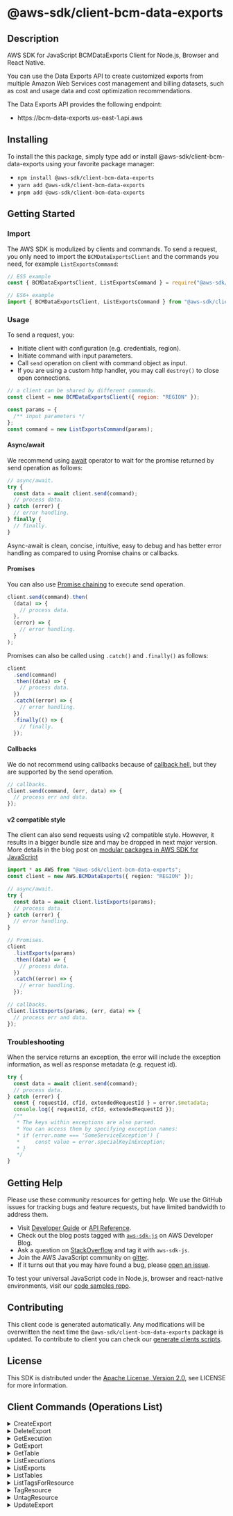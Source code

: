 <!-- generated file, do not edit directly -->

# @aws-sdk/client-bcm-data-exports

## Description

AWS SDK for JavaScript BCMDataExports Client for Node.js, Browser and React Native.

<p>You can use the Data Exports API to create customized exports from multiple Amazon Web Services cost management and billing datasets, such as cost and usage data and cost
optimization recommendations.</p>
<p>The Data Exports API provides the following endpoint:</p>
<ul>
<li>
<p>https://bcm-data-exports.us-east-1.api.aws</p>
</li>
</ul>

## Installing

To install the this package, simply type add or install @aws-sdk/client-bcm-data-exports
using your favorite package manager:

- `npm install @aws-sdk/client-bcm-data-exports`
- `yarn add @aws-sdk/client-bcm-data-exports`
- `pnpm add @aws-sdk/client-bcm-data-exports`

## Getting Started

### Import

The AWS SDK is modulized by clients and commands.
To send a request, you only need to import the `BCMDataExportsClient` and
the commands you need, for example `ListExportsCommand`:

```js
// ES5 example
const { BCMDataExportsClient, ListExportsCommand } = require("@aws-sdk/client-bcm-data-exports");
```

```ts
// ES6+ example
import { BCMDataExportsClient, ListExportsCommand } from "@aws-sdk/client-bcm-data-exports";
```

### Usage

To send a request, you:

- Initiate client with configuration (e.g. credentials, region).
- Initiate command with input parameters.
- Call `send` operation on client with command object as input.
- If you are using a custom http handler, you may call `destroy()` to close open connections.

```js
// a client can be shared by different commands.
const client = new BCMDataExportsClient({ region: "REGION" });

const params = {
  /** input parameters */
};
const command = new ListExportsCommand(params);
```

#### Async/await

We recommend using [await](https://developer.mozilla.org/en-US/docs/Web/JavaScript/Reference/Operators/await)
operator to wait for the promise returned by send operation as follows:

```js
// async/await.
try {
  const data = await client.send(command);
  // process data.
} catch (error) {
  // error handling.
} finally {
  // finally.
}
```

Async-await is clean, concise, intuitive, easy to debug and has better error handling
as compared to using Promise chains or callbacks.

#### Promises

You can also use [Promise chaining](https://developer.mozilla.org/en-US/docs/Web/JavaScript/Guide/Using_promises#chaining)
to execute send operation.

```js
client.send(command).then(
  (data) => {
    // process data.
  },
  (error) => {
    // error handling.
  }
);
```

Promises can also be called using `.catch()` and `.finally()` as follows:

```js
client
  .send(command)
  .then((data) => {
    // process data.
  })
  .catch((error) => {
    // error handling.
  })
  .finally(() => {
    // finally.
  });
```

#### Callbacks

We do not recommend using callbacks because of [callback hell](http://callbackhell.com/),
but they are supported by the send operation.

```js
// callbacks.
client.send(command, (err, data) => {
  // process err and data.
});
```

#### v2 compatible style

The client can also send requests using v2 compatible style.
However, it results in a bigger bundle size and may be dropped in next major version. More details in the blog post
on [modular packages in AWS SDK for JavaScript](https://aws.amazon.com/blogs/developer/modular-packages-in-aws-sdk-for-javascript/)

```ts
import * as AWS from "@aws-sdk/client-bcm-data-exports";
const client = new AWS.BCMDataExports({ region: "REGION" });

// async/await.
try {
  const data = await client.listExports(params);
  // process data.
} catch (error) {
  // error handling.
}

// Promises.
client
  .listExports(params)
  .then((data) => {
    // process data.
  })
  .catch((error) => {
    // error handling.
  });

// callbacks.
client.listExports(params, (err, data) => {
  // process err and data.
});
```

### Troubleshooting

When the service returns an exception, the error will include the exception information,
as well as response metadata (e.g. request id).

```js
try {
  const data = await client.send(command);
  // process data.
} catch (error) {
  const { requestId, cfId, extendedRequestId } = error.$metadata;
  console.log({ requestId, cfId, extendedRequestId });
  /**
   * The keys within exceptions are also parsed.
   * You can access them by specifying exception names:
   * if (error.name === 'SomeServiceException') {
   *     const value = error.specialKeyInException;
   * }
   */
}
```

## Getting Help

Please use these community resources for getting help.
We use the GitHub issues for tracking bugs and feature requests, but have limited bandwidth to address them.

- Visit [Developer Guide](https://docs.aws.amazon.com/sdk-for-javascript/v3/developer-guide/welcome.html)
  or [API Reference](https://docs.aws.amazon.com/AWSJavaScriptSDK/v3/latest/index.html).
- Check out the blog posts tagged with [`aws-sdk-js`](https://aws.amazon.com/blogs/developer/tag/aws-sdk-js/)
  on AWS Developer Blog.
- Ask a question on [StackOverflow](https://stackoverflow.com/questions/tagged/aws-sdk-js) and tag it with `aws-sdk-js`.
- Join the AWS JavaScript community on [gitter](https://gitter.im/aws/aws-sdk-js-v3).
- If it turns out that you may have found a bug, please [open an issue](https://github.com/aws/aws-sdk-js-v3/issues/new/choose).

To test your universal JavaScript code in Node.js, browser and react-native environments,
visit our [code samples repo](https://github.com/aws-samples/aws-sdk-js-tests).

## Contributing

This client code is generated automatically. Any modifications will be overwritten the next time the `@aws-sdk/client-bcm-data-exports` package is updated.
To contribute to client you can check our [generate clients scripts](https://github.com/aws/aws-sdk-js-v3/tree/main/scripts/generate-clients).

## License

This SDK is distributed under the
[Apache License, Version 2.0](http://www.apache.org/licenses/LICENSE-2.0),
see LICENSE for more information.

## Client Commands (Operations List)

<details>
<summary>
CreateExport
</summary>

[Command API Reference](https://docs.aws.amazon.com/AWSJavaScriptSDK/v3/latest/client/bcm-data-exports/command/CreateExportCommand/) / [Input](https://docs.aws.amazon.com/AWSJavaScriptSDK/v3/latest/Package/-aws-sdk-client-bcm-data-exports/Interface/CreateExportCommandInput/) / [Output](https://docs.aws.amazon.com/AWSJavaScriptSDK/v3/latest/Package/-aws-sdk-client-bcm-data-exports/Interface/CreateExportCommandOutput/)

</details>
<details>
<summary>
DeleteExport
</summary>

[Command API Reference](https://docs.aws.amazon.com/AWSJavaScriptSDK/v3/latest/client/bcm-data-exports/command/DeleteExportCommand/) / [Input](https://docs.aws.amazon.com/AWSJavaScriptSDK/v3/latest/Package/-aws-sdk-client-bcm-data-exports/Interface/DeleteExportCommandInput/) / [Output](https://docs.aws.amazon.com/AWSJavaScriptSDK/v3/latest/Package/-aws-sdk-client-bcm-data-exports/Interface/DeleteExportCommandOutput/)

</details>
<details>
<summary>
GetExecution
</summary>

[Command API Reference](https://docs.aws.amazon.com/AWSJavaScriptSDK/v3/latest/client/bcm-data-exports/command/GetExecutionCommand/) / [Input](https://docs.aws.amazon.com/AWSJavaScriptSDK/v3/latest/Package/-aws-sdk-client-bcm-data-exports/Interface/GetExecutionCommandInput/) / [Output](https://docs.aws.amazon.com/AWSJavaScriptSDK/v3/latest/Package/-aws-sdk-client-bcm-data-exports/Interface/GetExecutionCommandOutput/)

</details>
<details>
<summary>
GetExport
</summary>

[Command API Reference](https://docs.aws.amazon.com/AWSJavaScriptSDK/v3/latest/client/bcm-data-exports/command/GetExportCommand/) / [Input](https://docs.aws.amazon.com/AWSJavaScriptSDK/v3/latest/Package/-aws-sdk-client-bcm-data-exports/Interface/GetExportCommandInput/) / [Output](https://docs.aws.amazon.com/AWSJavaScriptSDK/v3/latest/Package/-aws-sdk-client-bcm-data-exports/Interface/GetExportCommandOutput/)

</details>
<details>
<summary>
GetTable
</summary>

[Command API Reference](https://docs.aws.amazon.com/AWSJavaScriptSDK/v3/latest/client/bcm-data-exports/command/GetTableCommand/) / [Input](https://docs.aws.amazon.com/AWSJavaScriptSDK/v3/latest/Package/-aws-sdk-client-bcm-data-exports/Interface/GetTableCommandInput/) / [Output](https://docs.aws.amazon.com/AWSJavaScriptSDK/v3/latest/Package/-aws-sdk-client-bcm-data-exports/Interface/GetTableCommandOutput/)

</details>
<details>
<summary>
ListExecutions
</summary>

[Command API Reference](https://docs.aws.amazon.com/AWSJavaScriptSDK/v3/latest/client/bcm-data-exports/command/ListExecutionsCommand/) / [Input](https://docs.aws.amazon.com/AWSJavaScriptSDK/v3/latest/Package/-aws-sdk-client-bcm-data-exports/Interface/ListExecutionsCommandInput/) / [Output](https://docs.aws.amazon.com/AWSJavaScriptSDK/v3/latest/Package/-aws-sdk-client-bcm-data-exports/Interface/ListExecutionsCommandOutput/)

</details>
<details>
<summary>
ListExports
</summary>

[Command API Reference](https://docs.aws.amazon.com/AWSJavaScriptSDK/v3/latest/client/bcm-data-exports/command/ListExportsCommand/) / [Input](https://docs.aws.amazon.com/AWSJavaScriptSDK/v3/latest/Package/-aws-sdk-client-bcm-data-exports/Interface/ListExportsCommandInput/) / [Output](https://docs.aws.amazon.com/AWSJavaScriptSDK/v3/latest/Package/-aws-sdk-client-bcm-data-exports/Interface/ListExportsCommandOutput/)

</details>
<details>
<summary>
ListTables
</summary>

[Command API Reference](https://docs.aws.amazon.com/AWSJavaScriptSDK/v3/latest/client/bcm-data-exports/command/ListTablesCommand/) / [Input](https://docs.aws.amazon.com/AWSJavaScriptSDK/v3/latest/Package/-aws-sdk-client-bcm-data-exports/Interface/ListTablesCommandInput/) / [Output](https://docs.aws.amazon.com/AWSJavaScriptSDK/v3/latest/Package/-aws-sdk-client-bcm-data-exports/Interface/ListTablesCommandOutput/)

</details>
<details>
<summary>
ListTagsForResource
</summary>

[Command API Reference](https://docs.aws.amazon.com/AWSJavaScriptSDK/v3/latest/client/bcm-data-exports/command/ListTagsForResourceCommand/) / [Input](https://docs.aws.amazon.com/AWSJavaScriptSDK/v3/latest/Package/-aws-sdk-client-bcm-data-exports/Interface/ListTagsForResourceCommandInput/) / [Output](https://docs.aws.amazon.com/AWSJavaScriptSDK/v3/latest/Package/-aws-sdk-client-bcm-data-exports/Interface/ListTagsForResourceCommandOutput/)

</details>
<details>
<summary>
TagResource
</summary>

[Command API Reference](https://docs.aws.amazon.com/AWSJavaScriptSDK/v3/latest/client/bcm-data-exports/command/TagResourceCommand/) / [Input](https://docs.aws.amazon.com/AWSJavaScriptSDK/v3/latest/Package/-aws-sdk-client-bcm-data-exports/Interface/TagResourceCommandInput/) / [Output](https://docs.aws.amazon.com/AWSJavaScriptSDK/v3/latest/Package/-aws-sdk-client-bcm-data-exports/Interface/TagResourceCommandOutput/)

</details>
<details>
<summary>
UntagResource
</summary>

[Command API Reference](https://docs.aws.amazon.com/AWSJavaScriptSDK/v3/latest/client/bcm-data-exports/command/UntagResourceCommand/) / [Input](https://docs.aws.amazon.com/AWSJavaScriptSDK/v3/latest/Package/-aws-sdk-client-bcm-data-exports/Interface/UntagResourceCommandInput/) / [Output](https://docs.aws.amazon.com/AWSJavaScriptSDK/v3/latest/Package/-aws-sdk-client-bcm-data-exports/Interface/UntagResourceCommandOutput/)

</details>
<details>
<summary>
UpdateExport
</summary>

[Command API Reference](https://docs.aws.amazon.com/AWSJavaScriptSDK/v3/latest/client/bcm-data-exports/command/UpdateExportCommand/) / [Input](https://docs.aws.amazon.com/AWSJavaScriptSDK/v3/latest/Package/-aws-sdk-client-bcm-data-exports/Interface/UpdateExportCommandInput/) / [Output](https://docs.aws.amazon.com/AWSJavaScriptSDK/v3/latest/Package/-aws-sdk-client-bcm-data-exports/Interface/UpdateExportCommandOutput/)

</details>
